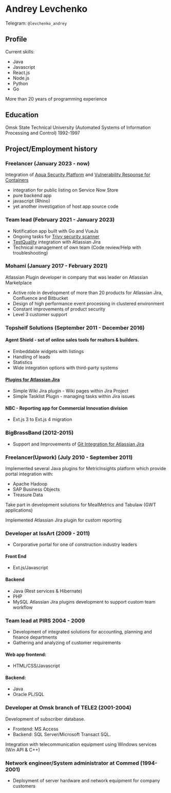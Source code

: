 # Andrey Levchenko
Telegram: `@levchenko_andrey`
## Profile

Current skills:
- Java
- Javascript
- React.js
- Node.js
- Python
- Go

More than 20 years of programming experience

## Education

Omsk State Technical University (Automated Systems of Information Processing and Control)
1992-1997

## Project/Employment history

### Freelancer (January 2023 - now)

Integration of [Aqua Security Platform](https://www.aquasec.com/) and [Vulnerability Response for Containers](https://docs.servicenow.com/en-US/bundle/utah-security-management/page/product/container-vulnerability-response/concept/understanding-cvr.html)
- integration for public listing on Service Now Store
- pure backend app 
- javascript (Rhino)
- yet another investigation of host app source code

### Team lead (February 2021 - January 2023)

- Notification app built with Go and VueJs
- Ongoing tasks for [Trivy security scanner](https://github.com/aquasecurity/trivy)
- [TestQuality](https://www.testquality.com/) integration with Atlassian Jira
- Technical management of own team (Code review/Help with troubleshooting)

### Mohami (January 2017 - February 2021)

Atlassian Plugin developer in company that was leader on Atlassian Marketplace
- Active role in development of more than 20 products for Atlassian Jira,
Confluence and Bitbucket
- Design of high performance event processing in clustered environment
- Constant improvements of product security
- Level 3 customer support

### Topshelf Solutions (September 2011 - December 2016)

#### Agent Shield - set of online sales tools for realtors & builders.

- Embeddable widgets with listings
- Handling of leads
- Statistics
- Wide integration options with third-party systems

#### [Plugins for Atlassian Jira](https://marketplace.atlassian.com/vendors/1210684)

- Simple Wiki Jira plugin - Wiki pages within Jira Project
- Simple Tasklist Plugin - managing tasks within Jira issues

#### NBC - Reporting app for Commercial Innovation division

- Ext.js 3 to Ext.js 4 migration

### BigBrassBand (2012-2015)

- Support and Improvements of [Git Integration for Atlassian Jira](https://marketplace.atlassian.com/apps/4984/git-integration-for-jira)

### Freelancer(Upwork) (July 2010 - September 2011)

Implemented several Java plugins for MetricInsights platform which provide portal integration
with:
- Apache Hadoop
- SAP Business Objects
- Treasure Data

Take part in development solutions for MealMetrics and Tabulaw (GWT applications)

Implemented Atlassian Jira plugin for custom reporting

### Developer at IssArt (2009 - 2011)

- Corporative portal for one of construction industry leaders

#### Front End

- Ext.js/Javascript

#### Backend

- Java (Rest services & Hibernate)
- PHP
- MySQL
Atlassian Jira plugins development to support custom team workflow

### Team lead at PIRS 2004 - 2009

- Development of integrated solutions for accounting, planning and finance departments
- Gathering and analyzing of customer requirements

#### Web app frontend:

- HTML/CSS/Javascript

#### Backend:

- Java
- Oracle PL/SQL

### Developer at Omsk branch of TELE2 (2001-2004)

Development of subscriber database.
- Frontend: MS Access
- Backend: SQL Server/Microsoft Transact SQL.

Integration with telecommunication equipment using Windows services (Win API
& C++)

### Network engineer/System administrator at Commed (1994-2001)

- Deployment of server hardware and network equipment for company customers
